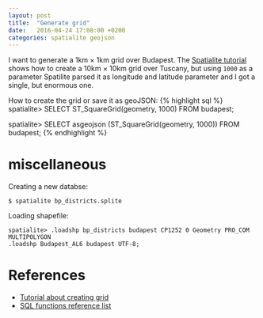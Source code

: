 ```yaml
---
layout: post
title:  "Generate grid"
date:   2016-04-24 17:08:00 +0200
categories: spatialite geojson
---
```

I want to generate a 1km × 1km grid over Budapest. The [Spatialite tutorial][tesselations] shows  how to create a 10km × 10km grid over Tuscany, but using `1000` as a parameter Spatilite parsed it as longitude and latitude parameter and I got a single, but enormous one.

How to create the grid or save it as geoJSON:
{% highlight sql %}
spatialite> SELECT ST_SquareGrid(geometry, 1000) FROM budapest;

spatialite> SELECT asgeojson (ST_SquareGrid(geometry, 1000)) FROM budapest;
{% endhighlight %}

# miscellaneous

Creating a new databse:

```
$ spatialite bp_districts.splite
```
Loading shapefile:


```
spatialite> .loadshp bp_districts budapest CP1252 0 Geometry PRO_COM MULTIPOLYGON 
.loadshp Budapest_AL6 budapest UTF-8; 
```

# References

* [Tutorial about creating grid][tesselations]
* [SQL functions reference list][function-references]

[function-references]: http://www.gaia-gis.it/gaia-sins/spatialite-sql-4.2.0.html
[tesselations]: https://www.gaia-gis.it/fossil/libspatialite/wiki?name=tesselations-4.0
[changes-4-0-0]: https://www.gaia-gis.it/fossil/libspatialite/wiki?name=tools-4.0

